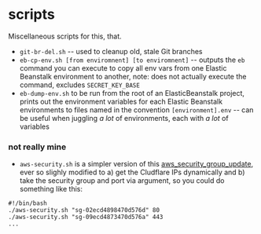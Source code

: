 # scripts
Miscellaneous scripts for this, that.

- `git-br-del.sh` -- used to cleanup old, stale Git branches
- `eb-cp-env.sh [from enviromnent] [to enviromnent]` -- outputs the `eb` command you can execute to copy all env vars from one Elastic Beanstalk environment to another, note: does not actually execute the command, excludes `SECRET_KEY_BASE`
- `eb-dump-env.sh` to be run from the root of an ElasticBeanstalk project, prints out the environment variables for each Elastic Beanstalk environments to files named in the convention `[environment].env` -- can be useful when juggling _a lot_ of environments, each with _a lot_ of variables

### not really mine

- `aws-security.sh` is a simpler version of this [aws_security_group_update](https://github.com/swoodford/aws/blob/master/vpc-sg-import-rules-cloudflare.sh), ever so slighly modified to a) get the Cludflare IPs dynamically and b) take the security group and port via argument, so you could do something like this:
```
#!/bin/bash
./aws-security.sh "sg-02ecd4898470d576d" 80
./aws-security.sh "sg-09ecd4873470d576a" 443
...

```
